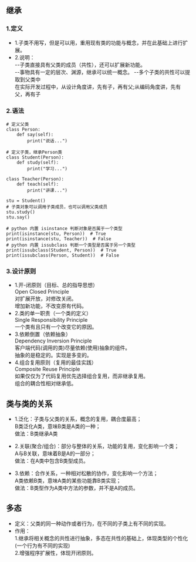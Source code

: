 ## 继承
### 1.定义
* 1.子类不用写，但是可以用，重用现有类的功能与概念，并在此基础上进行扩展。
* 2.说明：  
  --子类直接具有父类的成员（共性），还可以扩展新功能。  
  --事物具有一定的层次、渊源，继承可以统一概念。 
  --多个子类的共性可以提取到父类中  
    在实际开发过程中，从设计角度讲，先有子，再有父;从编码角度讲，先有父，再有子   
### 2.语法
```
# 定义父类
class Person:
    def say(self):
        print("说话...")
        
# 定义子类，继承Person类
class Student(Person):
    def study(self):
        print("学习...")

class Teacher(Person):
    def teach(self):
        print("讲课...")

stu = Student()
# 子类对象可以调用子类成员，也可以调用父类成员
stu.study()
stu.say()

# python 内置 isinstance 判断对象是否属于一个类型
print(isinstance(stu, Person))  # True
print(isinstance(stu, Teacher))  # False
# python 内置 issubclass 判断一个类型是否属于另一个类型
print(issubclass(Student, Person))  # True
print(issubclass(Person, Student))  # False
```
### 3.设计原则
* 1.开-闭原则（目标、总的指导思想）  
  Open Closed Principle  
  对扩展开放，对修改关闭。  
  增加新功能，不改变原有代码。
* 2.类的单一职责（一个类的定义）  
  Single Responsibility Principle       
  一个类有且只有一个改变它的原因。
* 3.依赖倒置（依赖抽象）  
  Dependency Inversion Principle  
  客户端代码(调用的类)尽量依赖(使用)抽象的组件。  
  抽象的是稳定的。实现是多变的。
* 4.组合复用原则（复用的最佳实践）  
  Composite Reuse Principle  
  如果仅仅为了代码复用优先选择组合复用，而非继承复用。  
  组合的耦合性相对继承低。

## 类与类的关系
* 1.泛化：子类与父类的关系，概念的复用，耦合度最高；  
  B类泛化A类，意味B类是A类的一种；  
  做法：B类继承A类 

* 2.关联(聚合/组合)：部分与整体的关系，功能的复用，变化影响一个类；  
  A与B关联，意味着B是A的一部分；  
  做法：在A类中包含B类型成员。 

* 3.依赖：合作关系，一种相对松散的协作，变化影响一个方法；  
  A类依赖B类，意味A类的某些功能靠B类实现；  
  做法：B类型作为A类中方法的参数，并不是A的成员。
 
## 多态
* 定义：父类的同一种动作或者行为，在不同的子类上有不同的实现。
* 作用：  
  1.继承将相关概念的共性进行抽象，多态在共性的基础上，体现类型的个性化(一个行为有不同的实现)  
  2.增强程序扩展性，体现开闭原则。
